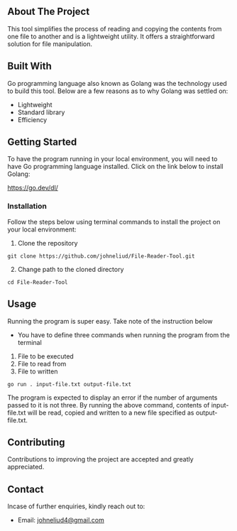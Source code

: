 ## About The Project
This tool simplifies the process of reading and copying the contents from one file to another and is a lightweight utility. It offers a straightforward solution for file manipulation.

## Built With
Go programming language also known as Golang was the technology used to build this tool. Below are a few reasons as to why Golang was settled on:
- Lightweight
- Standard library
- Efficiency

## Getting Started
To have the program running in your local environment, you will need to have Go programming language installed. Click on the link below to install Golang:

https://go.dev/dl/

### Installation
Follow the steps below using terminal commands to install the project on your local environment:
1. Clone the repository
```
git clone https://github.com/johneliud/File-Reader-Tool.git
```
2. Change path to the cloned directory
```
cd File-Reader-Tool
```

## Usage
Running the program is super easy. Take note of the instruction below
- You have to define three commands when running the program from the terminal
1. File to be executed
2. File to read from
3. File to written
```
go run . input-file.txt output-file.txt
```
The program is expected to display an error if the number of arguments passed to it is not three. By running the above command, contents of input-file.txt will be read, copied and written to a new file specified as output-file.txt.

## Contributing
Contributions to improving the project are accepted and greatly appreciated.

## Contact
Incase of further enquiries, kindly reach out to:
- Email: johneliud4@gmail.com